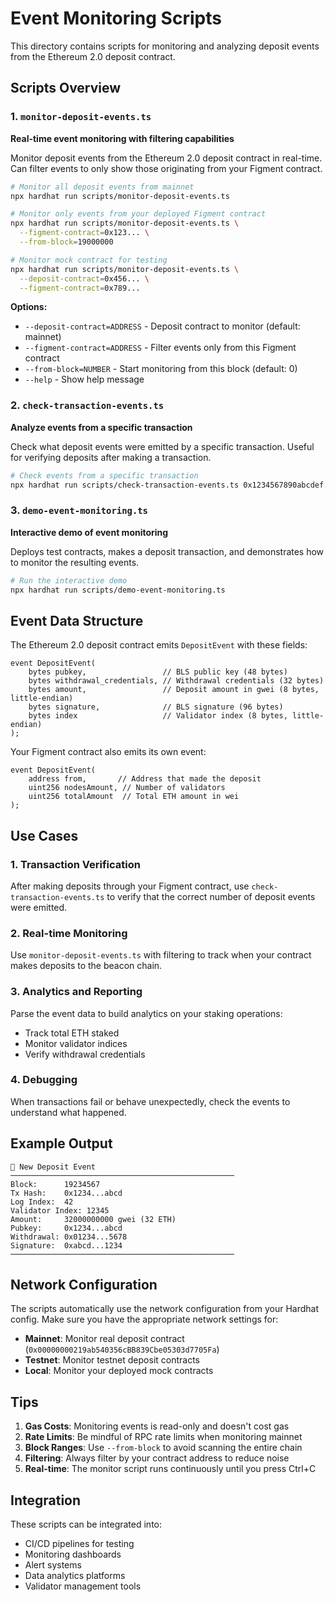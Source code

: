 # Event Monitoring Scripts

This directory contains scripts for monitoring and analyzing deposit events from the Ethereum 2.0 deposit contract.

## Scripts Overview

### 1. `monitor-deposit-events.ts`
**Real-time event monitoring with filtering capabilities**

Monitor deposit events from the Ethereum 2.0 deposit contract in real-time. Can filter events to only show those originating from your Figment contract.

```bash
# Monitor all deposit events from mainnet
npx hardhat run scripts/monitor-deposit-events.ts

# Monitor only events from your deployed Figment contract
npx hardhat run scripts/monitor-deposit-events.ts \
  --figment-contract=0x123... \
  --from-block=19000000

# Monitor mock contract for testing
npx hardhat run scripts/monitor-deposit-events.ts \
  --deposit-contract=0x456... \
  --figment-contract=0x789...
```

**Options:**
- `--deposit-contract=ADDRESS` - Deposit contract to monitor (default: mainnet)
- `--figment-contract=ADDRESS` - Filter events only from this Figment contract
- `--from-block=NUMBER` - Start monitoring from this block (default: 0)
- `--help` - Show help message

### 2. `check-transaction-events.ts`
**Analyze events from a specific transaction**

Check what deposit events were emitted by a specific transaction. Useful for verifying deposits after making a transaction.

```bash
# Check events from a specific transaction
npx hardhat run scripts/check-transaction-events.ts 0x1234567890abcdef...
```

### 3. `demo-event-monitoring.ts`
**Interactive demo of event monitoring**

Deploys test contracts, makes a deposit transaction, and demonstrates how to monitor the resulting events.

```bash
# Run the interactive demo
npx hardhat run scripts/demo-event-monitoring.ts
```

## Event Data Structure

The Ethereum 2.0 deposit contract emits `DepositEvent` with these fields:

```solidity
event DepositEvent(
    bytes pubkey,                 // BLS public key (48 bytes)
    bytes withdrawal_credentials, // Withdrawal credentials (32 bytes)
    bytes amount,                 // Deposit amount in gwei (8 bytes, little-endian)
    bytes signature,              // BLS signature (96 bytes)
    bytes index                   // Validator index (8 bytes, little-endian)
);
```

Your Figment contract also emits its own event:

```solidity
event DepositEvent(
    address from,       // Address that made the deposit
    uint256 nodesAmount, // Number of validators
    uint256 totalAmount  // Total ETH amount in wei
);
```

## Use Cases

### 1. **Transaction Verification**
After making deposits through your Figment contract, use `check-transaction-events.ts` to verify that the correct number of deposit events were emitted.

### 2. **Real-time Monitoring**
Use `monitor-deposit-events.ts` with filtering to track when your contract makes deposits to the beacon chain.

### 3. **Analytics and Reporting**
Parse the event data to build analytics on your staking operations:
- Track total ETH staked
- Monitor validator indices
- Verify withdrawal credentials

### 4. **Debugging**
When transactions fail or behave unexpectedly, check the events to understand what happened.

## Example Output

```
🔸 New Deposit Event
──────────────────────────────────────────────────
Block:      19234567
Tx Hash:    0x1234...abcd
Log Index:  42
Validator Index: 12345
Amount:     32000000000 gwei (32 ETH)
Pubkey:     0x1234...abcd
Withdrawal: 0x01234...5678
Signature:  0xabcd...1234
──────────────────────────────────────────────────
```

## Network Configuration

The scripts automatically use the network configuration from your Hardhat config. Make sure you have the appropriate network settings for:

- **Mainnet**: Monitor real deposit contract (`0x00000000219ab540356cBB839Cbe05303d7705Fa`)
- **Testnet**: Monitor testnet deposit contracts
- **Local**: Monitor your deployed mock contracts

## Tips

1. **Gas Costs**: Monitoring events is read-only and doesn't cost gas
2. **Rate Limits**: Be mindful of RPC rate limits when monitoring mainnet
3. **Block Ranges**: Use `--from-block` to avoid scanning the entire chain
4. **Filtering**: Always filter by your contract address to reduce noise
5. **Real-time**: The monitor script runs continuously until you press Ctrl+C

## Integration

These scripts can be integrated into:
- CI/CD pipelines for testing
- Monitoring dashboards
- Alert systems
- Data analytics platforms
- Validator management tools
